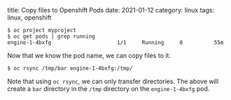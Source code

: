 title: Copy files to Openshift Pods
date: 2021-01-12
category: linux
tags: linux, openshift

```text
$ oc project myproject
$ oc get pods | grep running
engine-1-4bxfg                     1/1     Running     0          55m
```

Now that we know the pod name, we can copy files to it. 

```text
$ oc rsync /tmp/bar engine-1-4bxfg:/tmp/
```

Note that using `oc rsync`, we can only transfer directories. The
above will create a `bar` directory in the `/tmp` directory on the
`engine-1-4bxfg` pod.
